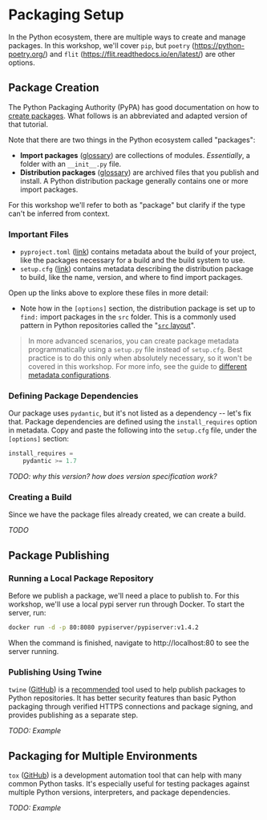 # Packaging Setup

In the Python ecosystem, there are multiple ways to create and manage packages.  In this workshop, we'll cover `pip`, but `poetry` (https://python-poetry.org/) and `flit` (https://flit.readthedocs.io/en/latest/) are other options.


## Package Creation

The Python Packaging Authority (PyPA) has good documentation on how to [create packages](https://packaging.python.org/en/latest/tutorials/packaging-projects/).  What follows is an abbreviated and adapted version of that tutorial.

Note that there are two things in the Python ecosystem called "packages":

- **Import packages** ([glossary](https://packaging.python.org/en/latest/glossary/#term-Import-Package)) are collections of modules.  _Essentially_, a folder with an `__init__.py` file.
- **Distribution packages** ([glossary](https://packaging.python.org/en/latest/glossary/#term-Distribution-Package)) are archived files that you publish and install.  A Python distribution package generally contains one or more import packages.

For this workshop we'll refer to both as "package" but clarify if the type can't be inferred from context.

### Important Files

- `pyproject.toml` ([link](../../../pyproject.toml)) contains metadata about the build of your project, like the packages necessary for a build and the build system to use.
- `setup.cfg` ([link](../../../setup.cfg)) contains metadata describing the distribution package to build, like the name, version, and where to find import packages.

Open up the links above to explore these files in more detail:  

- Note how in the `[options]` section, the distribution package is set up to `find:` import packages in the `src` folder.  This is a commonly used pattern in Python repositories called the "[`src` layout](https://setuptools.pypa.io/en/latest/userguide/declarative_config.html#using-a-src-layout)".

> In more advanced scenarios, you can create package metadata programmatically using a `setup.py` file instead of `setup.cfg`.  Best practice is to do this only when absolutely necessary, so it won't be covered in this workshop.  For more info, see the guide to [different metadata configurations](https://packaging.python.org/en/latest/tutorials/packaging-projects/#configuring-metadata).

### Defining Package Dependencies

Our package uses `pydantic`, but it's not listed as a dependency -- let's fix that.  Package dependencies are defined using the `install_requires` option in metadata.  Copy and paste the following into the `setup.cfg` file, under the `[options]` section:

```py
install_requires =
    pydantic >= 1.7
```

_TODO: why this version? how does version specification work?_

### Creating a Build

Since we have the package files already created, we can create a build.

_TODO_

## Package Publishing

### Running a Local Package Repository

Before we publish a package, we'll need a place to publish to.  For this workshop, we'll use a local pypi server run through Docker.  To start the server, run:

```sh
docker run -d -p 80:8080 pypiserver/pypiserver:v1.4.2
```

When the command is finished, navigate to http://localhost:80 to see the server running.

### Publishing Using Twine

`twine` ([GitHub](https://github.com/pypa/twine)) is a [recommended](https://packaging.python.org/en/latest/tutorials/packaging-projects/#uploading-the-distribution-archives) tool used to help publish packages to Python repositories.  It has better security features than basic Python packaging through verified HTTPS connections and package signing, and provides publishing as a separate step. 

_TODO: Example_

## Packaging for Multiple Environments

`tox` ([GitHub](https://github.com/tox-dev/tox)) is a development automation tool that can help with many common Python tasks.  It's especially useful for testing packages against multiple Python versions, interpreters, and package dependencies.

_TODO: Example_
